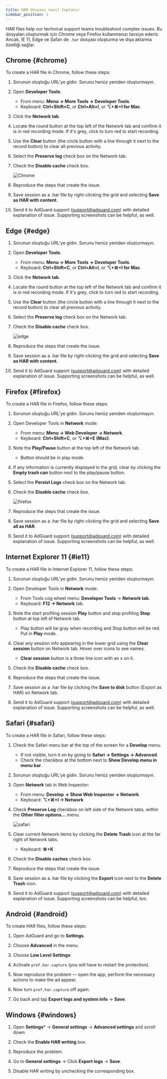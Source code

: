 ```yaml
---
title: HAR dosyası nasıl toplanır
sidebar_position: 1
---
```


HAR files help our technical support teams troubleshoot complex issues. Bu dosyaları oluşturmak için Chrome veya Firefox kullanmanızı tavsiye ederiz. Ancak, IE 11, Edge ve Safari de `.har` dosyası oluşturma ve dışa aktarma özelliği sağlar.

## Chrome {#chrome}

To create a HAR file in Chrome, follow these steps:

1. Sorunun oluştuğu URL'ye gidin. Sorunu henüz yeniden oluşturmayın.

1. Open **Developer Tools**:

    - From menu: **Menu → More Tools → Developer Tools**.
    - Keyboard: **Ctrl+Shift+C**, or **Ctrl+Alt+I**, or **⌥+⌘+I for Mac**.

1. Click the **Network tab**.

1. Locate the round button at the top left of the Network tab and confirm it is in red recording mode. If it's grey, click to turn red to start recording.

1. Use the **Clear** button (the circle button with a line through it next to the record button) to clear all previous activity.

1. Select the **Preserve log** check box on the Network tab.

1. Check the **Disable cache** check box.

    ![Chrome](https://cdn.adtidy.org/content/Kb/ad_blocker/guides/chrome.png)

1. Reproduce the steps that create the issue.

1. Save session as a .har file by right-clicking the grid and selecting **Save as HAR with content**.

1. Send it to AdGuard support (support@adguard.com) with detailed explanation of issue. Supporting screenshots can be helpful, as well.

## Edge {#edge}

1. Sorunun oluştuğu URL'ye gidin. Sorunu henüz yeniden oluşturmayın.

1. Open **Developer Tools**:

    - From menu: **Menu → More Tools → Developer Tools**.
    - Keyboard: **Ctrl+Shift+C**, or **Ctrl+Alt+I**, or **⌥+⌘+I for Mac**.

1. Click the **Network tab**.

1. Locate the round button at the top left of the Network tab and confirm it is in red recording mode. If it's grey, click to turn red to start recording.

1. Use the **Clear** button (the circle button with a line through it next to the record button) to clear all previous activity.

1. Select the **Preserve log** check box on the Network tab.

1. Check the **Disable cache** check box.

    ![edge](https://cdn.adtidy.org/content/Kb/ad_blocker/guides/edge.png)

1. Reproduce the steps that create the issue.

1. Save session as a .har file by right-clicking the grid and selecting **Save as HAR with content**.

1. Send it to AdGuard support (support@adguard.com) with detailed explanation of issue. Supporting screenshots can be helpful, as well.

## Firefox {#firefox}

To create a HAR file in Firefox, follow these steps:

1. Sorunun oluştuğu URL'ye gidin. Sorunu henüz yeniden oluşturmayın.

1. Open Developer Tools in **Network** mode:

    - From menu: **Menu → Web Developer → Network**.
    - Keyboard: **Ctrl+Shift+C**, or **⌥+⌘+E (Mac)**.

1. Note the **Play/Pause** button at the top left of the Network tab.

    - Button should be in play mode.

1. If any information is currently displayed in the grid, clear by clicking the **Empty trash can** button next to the play/pause button.

1. Select the **Persist Logs** check box on the Network tab.

1. Check the **Disable cache** check box.

    ![firefox](https://cdn.adtidy.org/content/Kb/ad_blocker/guides/firefox.png)

1. Reproduce the steps that create the issue.

1. Save session as a .har file by right-clicking the grid and selecting **Save all as HAR**.

1. Send it to AdGuard support (support@adguard.com) with detailed explanation of issue. Supporting screenshots can be helpful, as well.

## Internet Explorer 11 {#ie11}

To create a HAR file in Internet Explorer 11, follow these steps:

1. Sorunun oluştuğu URL'ye gidin. Sorunu henüz yeniden oluşturmayın.

1. Open Developer Tools in **Network** mode:

    - From Tools cog wheel menu: **Developer Tools** → **Network tab**.
    - Keyboard: **F12 → Network** tab.

1. Note the start profiling session **Play** button and stop profiling **Stop** button at top left of Network tab.

    - Play button will be gray when recording and Stop button will be red. Put in **Play** mode.

1. Clear any session info appearing in the lower grid using the **Clear session** button on Network tab. Hover over icons to see names.

    - **Clear session** button is a three line icon with an x on it.

1. Check the **Disable cache** check box.

1. Reproduce the steps that create the issue.

1. Save session as a .har file by clicking the **Save to disk** button (Export as HAR) on Network tab.

1. Send it to AdGuard support (support@adguard.com) with detailed explanation of issue. Supporting screenshots can be helpful, as well.

## Safari {#safari}

To create a HAR file in Safari, follow these steps:

1. Check the Safari menu bar at the top of the screen for a **Develop** menu.

    - If not visible, turn it on by going to **Safari → Settings → Advanced**.
    - Check the checkbox at the bottom next to **Show Develop menu in menu bar**.

1. Sorunun oluştuğu URL'ye gidin. Sorunu henüz yeniden oluşturmayın.

1. Open **Network** tab in Web Inspector:

    - From menu: **Develop → Show Web Inspector → Network**.
    - Keyboard: **⌥+⌘+I → Network**

1. Check **Preserve Log** checkbox on left side of the Network tabs, within the **Other filter options...** menu.

    ![safari](https://cdn.adtidy.org/content/kb/ad_blocker/safari/preserve-log.png)

1. Clear current Network items by clicking the **Delete Trash** icon at the far right of Network tabs.

    - Keyboard: **⌘+K**

1. Check the **Disable caches** check box.

1. Reproduce the steps that create the issue.

1. Save session as a .har file by clicking the **Export** icon next to the **Delete Trash** icon.

1. Send it to AdGuard support (support@adguard.com) with detailed explanation of issue. Supporting screenshots can be helpful, too.

## Android {#android}

To create HAR files, follow these steps:

1. Open AdGuard and go to **Settings**.

1. Choose **Advanced** in the menu.

1. Choose **Low Level Settings**

1. Activate `pref.har.capture` (you will have to restart the protection).

1. Now reproduce the problem — open the app, perform the necessary actions to make the ad appear.

1. Now turn `pref.har.capture` off again.

1. Go back and tap **Export logs and system info** → **Save**.

## Windows {#windows}

1. Open **Settings*** → **General settings** → **Advanced settings** and scroll down.

1. Check the **Enable HAR writing** box.

1. Reproduce the problem.

1. Go to **General settings** → Click **Export logs** → **Save**.

1. Disable HAR writing by unchecking the corresponding box.
